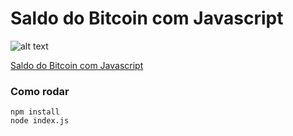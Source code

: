 # Saldo do Bitcoin com Javascript

![alt text](https://emersonbroga.com/wp-content/uploads/2018/11/FINAL.jpg)

[Saldo do Bitcoin com Javascript](http://www.emersoncarvalho.com/saldo-do-bitcoin-com-javascript/)


### Como rodar
```
npm install 
node index.js
```